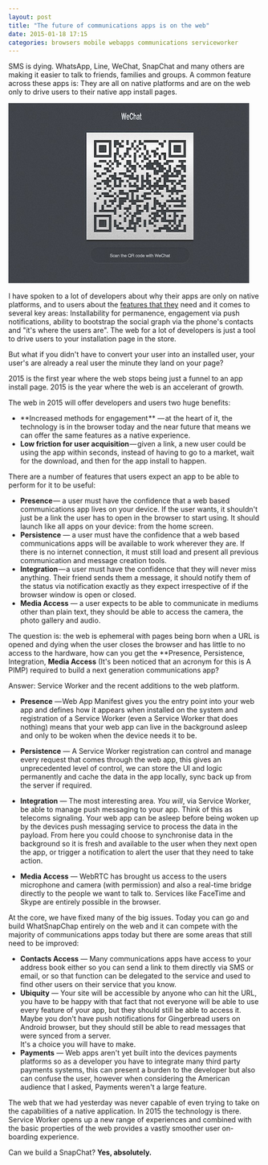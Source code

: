 ```yaml
--- 
layout: post
title: "The future of communications apps is on the web"
date: 2015-01-18 17:15
categories: browsers mobile webapps communications serviceworker
---
```


SMS is dying. WhatsApp, Line, WeChat, SnapChat and many others are making it 
easier to talk to friends, families and groups. A common feature across these 
apps is: They are all on native platforms and are on the web only to drive users 
to their native app install pages.

![WeChat "web interface"](/images/wechat.jpg)

I have spoken to a lot of developers about why their apps are only on native 
platforms, and to users about the [features that 
they](http://www.google.com/insights/consumersurveys/view?survey=brtdoucbr2hje&question=2&dataGen=87&tb=rt) need and it comes to several key areas: Installability for permanence, 
engagement via push notifications, ability to bootstrap the social graph via
the phone's contacts and "it's where the users are".  The web for a lot of developers is just a tool to drive users to your installation  page in the store. 

But what if you didn't have to convert your user into an installed user, your 
user's are already a real user the minute they land on your page?

2015 is the first year where the web stops being just a funnel to an app install 
page. 2015 is the year where the web is an accelerant of growth.

The web in 2015 will offer developers and users two huge benefits:

* **Increased methods for engagement ** &mdash; at the heart of it, the technology is 
  in the browser today and the near future that means we can offer the same 
  features as a native experience.
* **Low friction for user acquisition** &mdash; given a link, a new user could be 
  using the app within seconds, instead of having to go to a market, wait for 
  the download, and then for the app install to happen.

There are a number of features that users expect an app to be able to perform 
for it to be useful:

* **Presence** &mdash; a user must have the confidence that a web based 
  communications app lives on your device. If the user wants, it shouldn't just 
  be a link the user has to open in the browser to start using. It should launch 
  like all apps on your device: from the home screen.
* **Persistence** &mdash; a user must have the confidence that a web based 
  communications apps will be available to work wherever they are. If there is 
  no internet connection, it must still load and present all previous 
  communication and message creation tools.
* **Integration** &mdash; a user must have the confidence that they will never miss 
  anything. Their friend sends them a message, it should notify them of the 
  status via notification exactly as they expect irrespective of if the browser 
  window is open or closed.
* **Media Access** &mdash; a user expects to be able to communicate in mediums 
  other than plain text, they should be able to access the camera, the photo 
  gallery and audio.

The question is: the web is ephemeral with pages being born when a URL is opened 
and dying when the user closes the browser and has little to no access to the 
hardware, how can you get the **Presence, Persistence, Integration, **Media 
Access** (It's been noticed that an acronym for this is A PIMP) required to 
build a next generation communications app? 

Answer: Service Worker and the recent additions to the web platform.

* **Presence** — Web App Manifest gives you the entry point into your web app 
and defines how it appears when installed on the system and registration of a 
Service Worker (even a Service Worker that does nothing) means that your web app 
can live in the background asleep and only to be woken when the device needs it 
to be.

* **Persistence** &mdash; A Service Worker registration can control and manage every 
request that comes through the web app, this gives an unprecedented level of 
control, we can store the UI and logic permanently and cache the data in the app 
locally, sync back up from the server if required.

* **Integration** &mdash; The most interesting area. _You will_, via Service Worker, be 
able to manage push messaging to your app. Think of this as telecoms signaling. 
Your web app can be asleep before being woken up by the devices push messaging 
service to process the data in the payload. From here you could choose to 
synchronise data in the background so it is fresh and available to the user when 
they next open the app, or trigger a notification to alert the user that they 
need to take action.

* **Media Access** &mdash; WebRTC has brought us access to the users microphone and 
camera (with permission) and also a real-time bridge directly to the people we 
want to talk to.  Services like FaceTime and Skype are entirely possible in the 
browser.

At the core, we have fixed many of the big issues. Today you can go and build 
WhatSnapChap entirely on the web and it can compete with the majority of 
communications apps today but there are some areas that still need to be 
improved:

* **Contacts Access** &mdash; Many communications apps have access to your address 
  book either so you can send a link to them directly via SMS or email, or so 
  that function can be delegated to the service and used to find other users on 
  their service that you know.
* **Ubiquity** &mdash; Your site will be accessible by anyone who can hit the URL, you 
  have to be happy with that fact that not everyone will be able to use every 
  feature of your app, but they should still be able to access it.  Maybe you 
  don't have push notifications for Gingerbread users on Android browser, but 
  they should still be able to read messages that were synced from a server.  
  It's a choice you will have to make.
* **Payments** &mdash; Web apps aren't yet built into the devices payments 
  platforms so as a developer you have to integrate many third party payments 
  systems, this can present a burden to the developer but also can confuse the 
  user, however when considering the American audience that I asked, Payments 
  weren't a large feature.

The web that we had yesterday was never capable of even trying to take on the 
capabilities of a native application.  In 2015 the technology is there. Service Worker
opens up a new range of experiences and combined with the basic properties of the web
provides a vastly smoother user on-boarding experience. 

Can we build a SnapChat? 
**Yes, absolutely.**